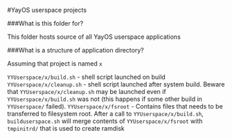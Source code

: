 #YayOS userspace projects

###What is this folder for?

This folder hosts source of all YayOS userspace applications

###What is a structure of application directory?

Assuming that project is named ```x```

```YYUserspace/x/build.sh``` - shell script launched on build
```YYUserspace/x/cleanup.sh``` - shell script launched after system build. Beware that ```YYUserspace/x/cleanup.sh``` may be launched even if ```YYUserspace/x/build.sh``` was not (this happens if some other build in ```YYUserspace/``` failed).
```YYUserspace/x/fsroot``` - Contains files that needs to be transferred to filesystem root. After a call to ```YYUserspace/x/build.sh```, ```builduserspace.sh``` will merge contents of ```YYUserspace/x/fsroot``` with ```tmpinitrd/``` that is used to create ramdisk